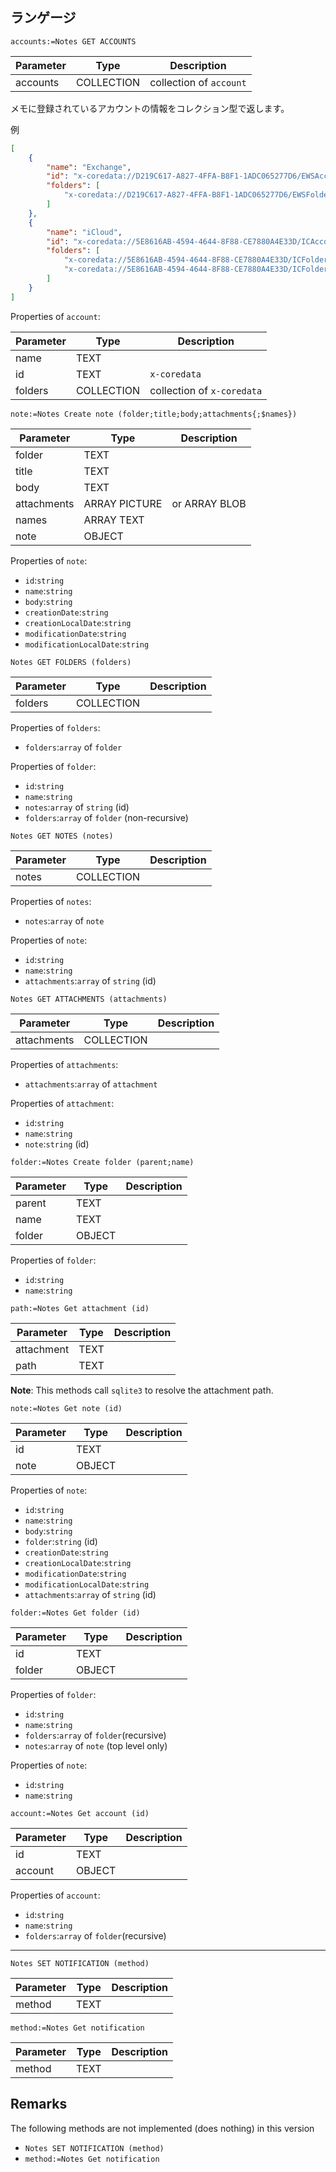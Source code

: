 ## ランゲージ

```4d
accounts:=Notes GET ACCOUNTS
```

Parameter|Type|Description
------------|------------|----
accounts|COLLECTION|collection of `account`

メモに登録されているアカウントの情報をコレクション型で返します。

例

```json
[
	{
		"name": "Exchange",
		"id": "x-coredata://D219C617-A827-4FFA-B8F1-1ADC065277D6/EWSAccount/p2",
		"folders": [
			"x-coredata://D219C617-A827-4FFA-B8F1-1ADC065277D6/EWSFolder/p4"
		]
	},
	{
		"name": "iCloud",
		"id": "x-coredata://5E8616AB-4594-4644-8F88-CE7880A4E33D/ICAccount/p11",
		"folders": [
			"x-coredata://5E8616AB-4594-4644-8F88-CE7880A4E33D/ICFolder/p12",
			"x-coredata://5E8616AB-4594-4644-8F88-CE7880A4E33D/ICFolder/p10"
		]
	}
]
```

Properties of ``account``:

Parameter|Type|Description
------------|------------|----
name|TEXT|
id|TEXT|`x-coredata`
folders|COLLECTION|collection of `x-coredata`




```
note:=Notes Create note (folder;title;body;attachments{;$names})
```

Parameter|Type|Description
------------|------------|----
folder|TEXT|
title|TEXT|
body|TEXT|
attachments|ARRAY PICTURE| or ARRAY BLOB
names|ARRAY TEXT|
note|OBJECT|

Properties of ``note``:

* ``id``:``string``
* ``name``:``string``
* ``body``:``string``
* ``creationDate``:``string``
* ``creationLocalDate``:``string``
* ``modificationDate``:``string``
* ``modificationLocalDate``:``string``

```
Notes GET FOLDERS (folders)
```

Parameter|Type|Description
------------|------------|----
folders|COLLECTION|

Properties of ``folders``:

* ``folders``:``array`` of ``folder``

Properties of ``folder``:

* ``id``:``string``
* ``name``:``string``
* ``notes``:``array`` of ``string`` (id)
* ``folders``:``array`` of ``folder`` (non-recursive)

```
Notes GET NOTES (notes)
```

Parameter|Type|Description
------------|------------|----
notes|COLLECTION|

Properties of ``notes``:

* ``notes``:``array`` of ``note``

Properties of ``note``:

* ``id``:``string``
* ``name``:``string``
* ``attachments``:``array`` of ``string`` (id)

```
Notes GET ATTACHMENTS (attachments)
```

Parameter|Type|Description
------------|------------|----
attachments|COLLECTION|

Properties of ``attachments``:

* ``attachments``:``array`` of ``attachment``

Properties of ``attachment``:

* ``id``:``string``
* ``name``:``string``
* ``note``:``string`` (id)



```
folder:=Notes Create folder (parent;name)
```

Parameter|Type|Description
------------|------------|----
parent|TEXT|
name|TEXT|
folder|OBJECT|

Properties of ``folder``:

* ``id``:``string``
* ``name``:``string``

```
path:=Notes Get attachment (id)
```

Parameter|Type|Description
------------|------------|----
attachment|TEXT|
path|TEXT|

**Note**: This methods call ``sqlite3`` to resolve the attachment path.

```
note:=Notes Get note (id)
```

Parameter|Type|Description
------------|------------|----
id|TEXT|
note|OBJECT|

Properties of ``note``:

* ``id``:``string``
* ``name``:``string``
* ``body``:``string``
* ``folder``:``string`` (id)
* ``creationDate``:``string``
* ``creationLocalDate``:``string``
* ``modificationDate``:``string``
* ``modificationLocalDate``:``string``
* ``attachments``:``array`` of ``string`` (id)

```
folder:=Notes Get folder (id)
```

Parameter|Type|Description
------------|------------|----
id|TEXT|
folder|OBJECT| 

Properties of ``folder``:

* ``id``:``string``
* ``name``:``string``
* ``folders``:``array`` of ``folder``(recursive) 
* ``notes``:``array`` of ``note`` (top level only)

Properties of ``note``:

* ``id``:``string``
* ``name``:``string``

```
account:=Notes Get account (id)
```

Parameter|Type|Description
------------|------------|----
id|TEXT|
account|OBJECT|

Properties of ``account``:

* ``id``:``string``
* ``name``:``string``
* ``folders``:``array`` of ``folder``(recursive) 

---

```
Notes SET NOTIFICATION (method)
```

Parameter|Type|Description
------------|------------|----
method|TEXT|

```
method:=Notes Get notification
```

Parameter|Type|Description
------------|------------|----
method|TEXT|

## Remarks 

The following methods are not implemented (does nothing) in this version

* ``Notes SET NOTIFICATION (method)``
* ``method:=Notes Get notification``
